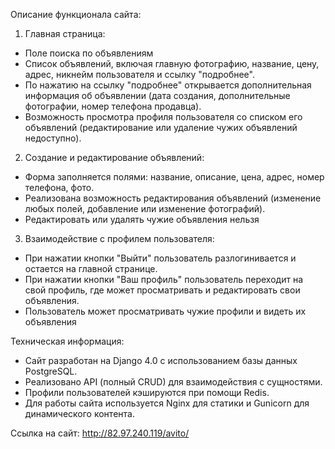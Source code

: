 Описание функционала сайта:

1. Главная страница:

  - Поле поиска по объявлениям
  - Список объявлений, включая главную фотографию, название, цену, адрес, никнейм пользователя и ссылку "подробнее".
  - По нажатию на ссылку "подробнее" открывается дополнительная информация об объявлении (дата создания, дополнительные фотографии, номер телефона продавца).
  - Возможность просмотра профиля пользователя со списком его объявлений (редактирование или удаление чужих объявлений недоступно).


2. Создание и редактирование объявлений:

  - Форма заполняется полями: название, описание, цена, адрес, номер телефона, фото.
  - Реализована возможность редактирования объявлений (изменение любых полей, добавление или изменение фотографий).
  - Редактировать или удалять чужие объявления нельзя


3. Взаимодействие с профилем пользователя:

  - При нажатии кнопки "Выйти" пользователь разлогинивается и остается на главной странице.
  - При нажатии кнопки "Ваш профиль" пользователь переходит на свой профиль, где может просматривать и редактировать свои объявления.
  - Пользователь может просматривать чужие профили и видеть их объявления



Техническая информация:

- Сайт разработан на Django 4.0 с использованием базы данных PostgreSQL.
- Реализовано API (полный CRUD) для взаимодействия с сущностями.
- Профили пользователей кэшируются при помощи Redis.
- Для работы сайта используется Nginx для статики и Gunicorn для динамического контента.


Ссылка на сайт: http://82.97.240.119/avito/
